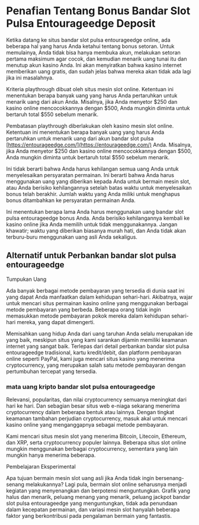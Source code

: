 # Penafian Tentang Bonus Bandar Slot Pulsa Entourageedge Deposit

Ketika datang ke situs bandar slot pulsa entourageedge online, ada beberapa hal yang harus Anda ketahui tentang bonus setoran. Untuk memulainya, Anda tidak bisa hanya membuka akun, melakukan setoran pertama maksimum agar cocok, dan kemudian menarik uang tunai itu dan menutup akun kasino Anda. Ini akan menyiratkan bahwa kasino internet memberikan uang gratis, dan sudah jelas bahwa mereka akan tidak ada lagi jika ini masalahnya.

Kriteria playthrough dibuat oleh situs mesin slot online. Ketentuan ini menentukan berapa banyak uang yang harus Anda pertaruhkan untuk menarik uang dari akun Anda. Misalnya, jika Anda menyetor $250 dan kasino online mencocokkannya dengan $500, Anda mungkin diminta untuk bertaruh total $550 sebelum menarik.

Pembatasan playthrough diberlakukan oleh kasino mesin slot online. Ketentuan ini menentukan berapa banyak uang yang harus Anda pertaruhkan untuk menarik uang dari akun bandar slot pulsa [https://entourageedge.com/](https://entourageedge.com/) Anda. Misalnya, jika Anda menyetor $250 dan kasino online mencocokkannya dengan $500, Anda mungkin diminta untuk bertaruh total $550 sebelum menarik.

Ini tidak berarti bahwa Anda harus kehilangan semua uang Anda untuk menyelesaikan persyaratan permainan. Ini berarti bahwa Anda harus menggunakan uang yang diberikan kepada Anda untuk bermain mesin slot, atau Anda berisiko kehilangannya setelah batas waktu untuk menyelesaikan bonus telah berakhir. Jumlah waktu yang Anda miliki untuk menghapus bonus ditambahkan ke persyaratan permainan Anda.

Ini menentukan berapa lama Anda harus menggunakan uang bandar slot pulsa entourageedge bonus Anda. Anda berisiko kehilangannya kembali ke kasino online jika Anda memilih untuk tidak menggunakannya. Jangan khawatir; waktu yang diberikan biasanya murah hati, dan Anda tidak akan terburu-buru menggunakan uang asli Anda sekaligus.

## Alternatif untuk Perbankan bandar slot pulsa entourageedge

Tumpukan Uang

Ada banyak berbagai metode pembayaran yang tersedia di dunia saat ini yang dapat Anda manfaatkan dalam kehidupan sehari-hari. Akibatnya, wajar untuk mencari situs permainan kasino online yang menggunakan berbagai metode pembayaran yang berbeda. Beberapa orang tidak ingin memasukkan metode pembayaran pokok mereka dalam kehidupan sehari-hari mereka, yang dapat dimengerti.

Memisahkan uang hidup Anda dari uang taruhan Anda selalu merupakan ide yang baik, meskipun situs yang kami sarankan dijamin memiliki keamanan internet yang sangat baik. Terlepas dari detail perbankan bandar slot pulsa entourageedge tradisional, kartu kredit/debit, dan platform pembayaran online seperti PayPal, kami juga mencari situs kasino yang menerima cryptocurrency, yang merupakan salah satu metode pembayaran dengan pertumbuhan tercepat yang tersedia.

### mata uang kripto bandar slot pulsa entourageedge

Relevansi, popularitas, dan nilai cryptocurrency semuanya meningkat dari hari ke hari. Dan sebagian besar situs web e-niaga sekarang menerima cryptocurrency dalam beberapa bentuk atau lainnya. Dengan tingkat keamanan tambahan perjudian cryptocurrency, masuk akal untuk mencari kasino online yang menganggapnya sebagai metode pembayaran.

Kami mencari situs mesin slot yang menerima Bitcoin, Litecoin, Ethereum, dan XRP, serta cryptocurrency populer lainnya. Beberapa situs slot online mungkin menggunakan berbagai cryptocurrency, sementara yang lain mungkin hanya menerima beberapa.

Pembelajaran Eksperimental

Apa tujuan bermain mesin slot uang asli jika Anda tidak ingin bersenang-senang melakukannya? Lagi pula, bermain slot online seharusnya menjadi kegiatan yang menyenangkan dan berpotensi menguntungkan. Grafik yang halus dan menarik, peluang menang yang menarik, peluang jackpot bandar slot pulsa entourageedge yang menguntungkan, tidak ada penundaan dalam kecepatan permainan, dan variasi mesin slot hanyalah beberapa faktor yang berkontribusi pada pengalaman bermain yang fantastis.


